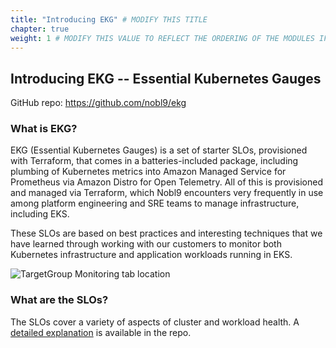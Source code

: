 ```yaml
---
title: "Introducing EKG" # MODIFY THIS TITLE
chapter: true
weight: 1 # MODIFY THIS VALUE TO REFLECT THE ORDERING OF THE MODULES IF APPLICABLE
---
```


## Introducing EKG -- Essential Kubernetes Gauges

GitHub repo: https://github.com/nobl9/ekg

### What is EKG?
EKG (Essential Kubernetes Gauges) is a set of starter SLOs, provisioned with Terraform, that comes in a
batteries-included package, including plumbing of Kubernetes metrics into Amazon Managed Service for Prometheus via
Amazon Distro for Open Telemetry. All of this is provisioned and managed via Terraform, which Nobl9 encounters very
frequently in use among platform engineering and SRE teams to manage infrastructure, including EKS.

These SLOs are based on best practices and interesting techniques that we have learned through working with our
customers to monitor both Kubernetes infrastructure and application workloads running in EKS.

![TargetGroup Monitoring tab location](/images/EKG_Intro.png)

### What are the SLOs?
The SLOs cover a variety of aspects of cluster and workload health.
A [detailed explanation](https://github.com/nobl9/ekg/tree/main/modules/nobl9) is available in the repo.
